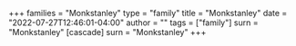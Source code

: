 +++
families = "Monkstanley"
type = "family"
title = "Monkstanley"
date = "2022-07-27T12:46:01-04:00"
author = ""
tags = ["family"]
surn = "Monkstanley"
[cascade]
  surn = "Monkstanley"
+++
